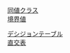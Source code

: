 [同値クラス](同値クラス/index.md)  
[境界値](境界値/index.md)  

[デシジョンテーブル](デシジョンテーブル/index.md)  
[直交表](直交表/index.md)  
